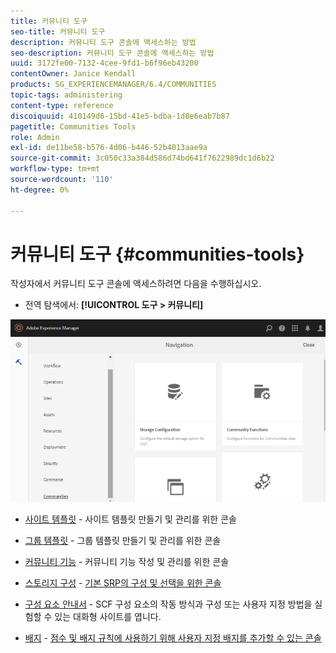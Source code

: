 ```yaml
---
title: 커뮤니티 도구
seo-title: 커뮤니티 도구
description: 커뮤니티 도구 콘솔에 액세스하는 방법
seo-description: 커뮤니티 도구 콘솔에 액세스하는 방법
uuid: 3172fe00-7132-4cee-9fd1-b6f96eb43200
contentOwner: Janice Kendall
products: SG_EXPERIENCEMANAGER/6.4/COMMUNITIES
topic-tags: administering
content-type: reference
discoiquuid: 410149d6-15bd-41e5-bdba-1d8e6eab7b87
pagetitle: Communities Tools
role: Admin
exl-id: de11be58-b576-4d06-b446-52b4013aae9a
source-git-commit: 3c050c33a384d586d74bd641f7622989dc1d6b22
workflow-type: tm+mt
source-wordcount: '110'
ht-degree: 0%

---
```


# 커뮤니티 도구 {#communities-tools}

작성자에서 커뮤니티 도구 콘솔에 액세스하려면 다음을 수행하십시오.

* 전역 탐색에서: **[!UICONTROL 도구 > 커뮤니티]**

![chlimage_1-129](assets/chlimage_1-129.png)

* [사이트 템플릿](sites.md)  - 사이트 템플릿 만들기 및 관리를 위한 콘솔
* [그룹 템플릿](tools-groups.md) - 그룹 템플릿 만들기 및 관리를 위한 콘솔
* [커뮤니티 기능](functions.md) - 커뮤니티 기능 작성 및 관리를 위한 콘솔
* [스토리지 구성](srp-config.md)  -  [기본 SRP의 구성 및 선택을 위한 콘솔](working-with-srp.md)

* [구성 요소 안내서](components-guide.md)  - SCF 구성 요소의 작동 방식과 구성 또는 사용자 지정 방법을 실험할 수 있는 대화형 사이트를 엽니다.
* [배지](badges.md)  -  [점수 및 배지 규칙에 사용하기 위해 사용자 지정 배지를 추가할 수 있는 콘솔](implementing-scoring.md)
